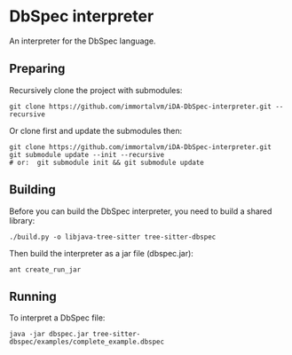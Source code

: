 # DbSpec interpreter

An interpreter for the DbSpec language.

## Preparing

Recursively clone the project with submodules:

```shell
git clone https://github.com/immortalvm/iDA-DbSpec-interpreter.git --recursive
```

Or clone first and update the submodules then:

```shell   
git clone https://github.com/immortalvm/iDA-DbSpec-interpreter.git
git submodule update --init --recursive  
# or:  git submodule init && git submodule update
```

## Building

Before you can build the DbSpec interpreter, you need to build a shared library:

```shell
./build.py -o libjava-tree-sitter tree-sitter-dbspec
```

Then build the interpreter as a jar file (dbspec.jar):

```shell
ant create_run_jar
```

## Running

To interpret a DbSpec file:

```shell
java -jar dbspec.jar tree-sitter-dbspec/examples/complete_example.dbspec
```
